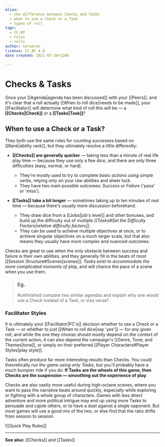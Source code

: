 ```yaml
---
alias:
  - the difference between Checks and Tasks
  - when to use a Check or a Task
  - types of roll
tags:
  - CC-BY
  - rules
  - rolls
author: Seraaron
license: CC BY 4.0
date created: 2021-07-30+1200

---
```


# Checks & Tasks

Once your [[Agenda|agenda has been discussed]] with your [[Peers]], and it's clear that a roll actually [[When to roll dice|needs to be made]], your [[Facilitator]] will determine what kind of roll this will be — a **[[Checks|Check]]** or a **[[Tasks|Task]]**?

## When to use a Check or a Task?

They both use the same rules for counting successes based on [[Rank|ability rank]], but they ultimately resolve a little differently:

-   **[[Checks]] are generally quicker** — taking less than a minute of real life play time — because they use only a few dice, and there are only three difficulties (easy, normal, or hard).
	-   They're mostly used to try to complete _basic actions using simple verbs_, relying only on your raw abilities and sheer luck.
	-   They have two main possible outcomes: _Success or Failure_ ('pass' or 'miss').

-   **[[Tasks]] take a bit longer** — sometimes taking up to ten minutes of real time — because there's usually more discussion beforehand.
	-   They draw dice from a [[Jobs|job's level]] and other bonuses, and build up the difficulty out of multiple _[[Tasks#Set the Difficulty Factors|relative difficulty factors]]_.
	-   They can be used to achieve multiple objectives at once, or to achieve singular objectives on a much larger scale, but that also means they usually have more complex and nuanced outcomes.

Checks are great to use when the only obstacle between success and failure is their own abilities, and they generally fill in the beats of most [[Session Structure#Scenes|scenes]]. _Tasks exist to accommodate the more complicated moments of play,_ and will chance the pace of a scene when you use them.

> ### Eg.
> #unfinished compare two similar agendas and explain why one would use a Check instead of a Task, or visa versa?

### Facilitator Styles

It is ultimately your [[Facilitator|FC's]] decision whether to use a Check or a Task — or whether to just [[When to roll dice|say 'yes']] — for any given roll; and while the one they choose should mostly depend on the context of the current action, it can also depend the campaign's [[Genre, Tone, and Themes|tone]], or simply on their preferred [[Player Characters#Player Styles|play style]].

Tasks often produce far more interesting results than Checks. You could theoretically _run the game using only Tasks_, but you'll probably have a much bumpier ride if you do: **If Tasks are the wheels of this game, then Checks are the suspension — smoothing out the experience of play**.

Checks are also vastly more useful during high-octane scenes, where you want to pass the narrative beats around quickly, especially while exploring or fighting with a whole group of characters. Games with less direct adventure and more political intrigue may end up using more Tasks to persuade and cajole others, or to have a duel against a single opponent. But most games will use a good mix of the two, or else find that the ratio drifts from session to session.

![[Quick Play Rules]]

---

**See also:** [[Checks]] and [[Tasks]]
